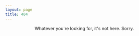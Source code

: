 ```yaml
---
layout: page
title: 404
---
```


<center>Whatever you're looking for, it's not here. Sorry.</center>
